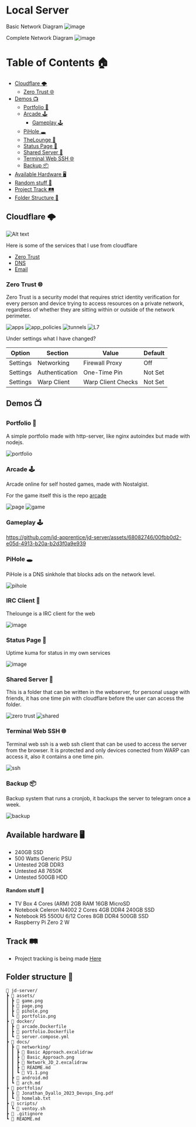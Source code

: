 # Local Server

Basic Network Diagram
![image](docs/networking/Basic_Approach.png)

Complete Network Diagram
![image](docs/networking/V1.1.png)

# Table of Contents 🏠

- [Cloudflare 🌩](#cloudflare-)
    - [Zero Trust 🌐](#zero-trust-)
- [Demos 📺](#demos-)
    - [Portfolio 📄](#portfolio-)
    - [Arcade 🕹](#arcade-)
        - [Gameplay 🕹](#gameplay-)
    - [PiHole 🕳](#pihole-)
    - [TheLounge 💬](#irc-client-)
    - [Status Page 🗽](#status-page-)
    - [Shared Server 📡](#shared-server-)
    - [Terminal Web SSH 🌐](#terminal-web-ssh-)
    - [Backup 📦](#backup-)
- [Available Hardware 🖥](#available-hardware-)
- [Random stuff 🎉](#random-stuff-)
- [Project Track 🛤](#track-)
- [Folder Structure 📁](#folder-structure-)

## Cloudflare 🌩

![Alt text](/docs/cloudflare/cloudflare.png)

Here is some of the services that I use from cloudflare

- [Zero Trust](https://www.cloudflare.com/zerotrust/)
- [DNS](https://www.cloudflare.com/dns/)
- [Email](https://www.cloudflare.com/developer-platform/email-routing/)

### Zero Trust 🌐

Zero Trust is a security model that requires strict identity verification for every person and device trying to access resources on a private network, regardless of whether they are sitting within or outside of the network perimeter.

![apps](/assets/cloudflare/apps.png)
![app_policies](/assets/cloudflare/apps_policies.png)
![tunnels](/assets/cloudflare/tunnels.png)
![L7](/assets/cloudflare/L7.png)

Under settings what I have changed?

| Option | Section | Value | Default |
| --- | --- | --- | --- |
| Settings | Networking | Firewall Proxy | Off |
| Settings | Authentication | One-Time Pin | Not Set |
| Settings | Warp Client | Warp Client Checks | Not Set |

## Demos 📺

### Portfolio 📄

A simple portfolio made with http-server, like nginx autoindex but made with nodejs.

![portfolio](assets/portfolio.png)

### Arcade 🕹

Arcade online for self hosted games, made with Nostalgist.

For the game itself this is the repo [arcade](https://github.com/jd-apprentice/-Arcade-Online-)

![page](assets/page.png)
![game](assets/game.png)

### Gameplay 🕹

https://github.com/jd-apprentice/jd-server/assets/68082746/00fbb0d2-e05d-4913-b20a-b2d3f0a9e939

### PiHole 🕳

PiHole is a DNS sinkhole that blocks ads on the network level.

![pihole](assets/pihole.png)

### IRC Client 💬

Thelounge is a IRC client for the web

![image](https://github.com/jd-apprentice/jd-server/assets/68082746/9a05ba5d-1e48-4839-98cc-d55ac4724955)

### Status Page 🗽

Uptime kuma for status in my own services

![image](https://github.com/jd-apprentice/jd-server/assets/68082746/9a557680-2af8-4c28-8a5a-27d886d9b1c0)

### Shared Server 📡

This is a folder that can be written in the webserver, for personal usage with friends, it has one time pin with cloudflare before the user can access the folder.

![zero trust](/assets/zero_trust.png)
![shared](/assets/shared.png)

### Terminal Web SSH 🌐

Terminal web ssh is a web ssh client that can be used to access the server from the browser.
It is protected and only devices conected from WARP can access it, also it contains a one time pin.

![ssh](/assets/ssh.png)

### Backup 📦

Backup system that runs a cronjob, it backups the server to telegram once a week.

![backup](/assets/backup.png)

## Available hardware 🖥

- 240GB SSD
- 500 Watts Generic PSU
- Untested 2GB DDR3
- Untested A8 7650K
- Untested 500GB HDD

#### Random stuff 🎉

- TV Box 4 Cores (ARM) 2GB RAM 16GB MicroSD
- Notebook Celeron N4002 2 Cores 4GB DDR4 240GB SSD
- Notebook R5 5500U 6/12 Cores 8GB DDR4 500GB SSD
- Raspberry Pi Zero 2 W

## Track 🛤

- Project tracking is being made [Here](https://github.com/users/jd-apprentice/projects/4/views/1)

## Folder structure 📁

```
🌳 jd-server/
┣ 📁 assets/
┃ ┣ 📄 game.png
┃ ┣ 📄 page.png
┃ ┣ 📄 pihole.png
┃ ┗ 📄 portfolio.png
┣ 📁 docker/
┃ ┣ 📄 arcade.Dockerfile
┃ ┣ 📄 portfolio.Dockerfile
┃ ┗ 📄 server.compose.yml
┣ 📁 docs/
┃ ┣ 📁 networking/
┃ ┃ ┣ 📄 Basic Approach.excalidraw
┃ ┃ ┣ 📄 Basic_Approach.png
┃ ┃ ┣ 📄 Network_JD_2.excalidraw
┃ ┃ ┣ 📄 README.md
┃ ┃ ┗ 📄 V1.1.png
┃ ┣ 📄 android.md
┃ ┗ 📄 arch.md
┣ 📁 portfolio/
┃ ┣ 📄 Jonathan_Dyallo_2023_Devops_Eng.pdf
┃ ┗ 📄 homelab.txt
┣ 📁 scripts/
┃ ┗ 📄 ventoy.sh
┣ 📄 .gitignore
┗ 📄 README.md
```
